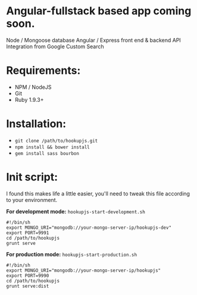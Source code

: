 Angular-fullstack based app coming soon.
==========

Node / Mongoose database
Angular / Express front end & backend
API Integration from Google Custom Search

Requirements:
======

+ NPM / NodeJS
+ Git
+ Ruby 1.9.3+

Installation:
======

+ `git clone /path/to/hookupjs.git`
+ `npm install && bower install`
+ `gem install sass bourbon`

Init script:
======

I found this makes life a little easier, you'll need to tweak this file according to your environment.

__For development mode:__ `hookupjs-start-development.sh`

    #!/bin/sh
    export MONGO_URI="mongodb://your-mongo-server-ip/hookupjs-dev"
    export PORT=9991
    cd /path/to/hookupjs
    grunt serve

__For production mode:__ `hookupjs-start-production.sh`

    #!/bin/sh
    export MONGO_URI="mongodb://your-mongo-server-ip/hookupjs"
    export PORT=9990
    cd /path/to/hookupjs
    grunt serve:dist